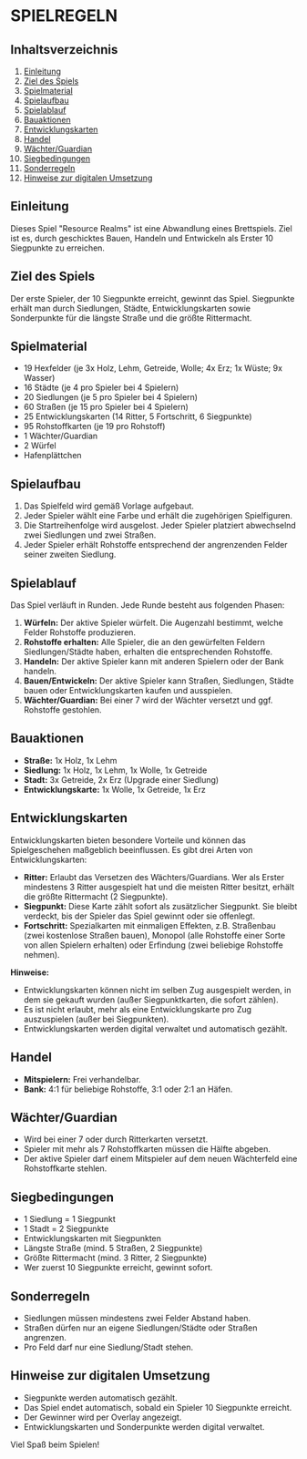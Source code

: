 # SPIELREGELN

## Inhaltsverzeichnis
1. [Einleitung](#einleitung)
2. [Ziel des Spiels](#ziel-des-spiels)
3. [Spielmaterial](#spielmaterial)
4. [Spielaufbau](#spielaufbau)
5. [Spielablauf](#spielablauf)
6. [Bauaktionen](#bauaktionen)
7. [Entwicklungskarten](#entwicklungskarten)
8. [Handel](#handel)
9. [Wächter/Guardian](#wächterguardian)
10. [Siegbedingungen](#siegbedingungen)
11. [Sonderregeln](#sonderregeln)
12. [Hinweise zur digitalen Umsetzung](#hinweise-zur-digitalen-umsetzung)

## Einleitung
Dieses Spiel "Resource Realms" ist eine Abwandlung eines Brettspiels. Ziel ist es, durch geschicktes Bauen, Handeln und Entwickeln als Erster 10 Siegpunkte zu erreichen.

## Ziel des Spiels
Der erste Spieler, der 10 Siegpunkte erreicht, gewinnt das Spiel. Siegpunkte erhält man durch Siedlungen, Städte, Entwicklungskarten sowie Sonderpunkte für die längste Straße und die größte Rittermacht.

## Spielmaterial
- 19 Hexfelder (je 3x Holz, Lehm, Getreide, Wolle; 4x Erz; 1x Wüste; 9x Wasser)
- 16 Städte (je 4 pro Spieler bei 4 Spielern)
- 20 Siedlungen (je 5 pro Spieler bei 4 Spielern)
- 60 Straßen (je 15 pro Spieler bei 4 Spielern)
- 25 Entwicklungskarten (14 Ritter, 5 Fortschritt, 6 Siegpunkte)
- 95 Rohstoffkarten (je 19 pro Rohstoff)
- 1 Wächter/Guardian
- 2 Würfel
- Hafenplättchen

## Spielaufbau
1. Das Spielfeld wird gemäß Vorlage aufgebaut.
2. Jeder Spieler wählt eine Farbe und erhält die zugehörigen Spielfiguren.
3. Die Startreihenfolge wird ausgelost. Jeder Spieler platziert abwechselnd zwei Siedlungen und zwei Straßen.
4. Jeder Spieler erhält Rohstoffe entsprechend der angrenzenden Felder seiner zweiten Siedlung.

## Spielablauf
Das Spiel verläuft in Runden. Jede Runde besteht aus folgenden Phasen:
1. **Würfeln:** Der aktive Spieler würfelt. Die Augenzahl bestimmt, welche Felder Rohstoffe produzieren.
2. **Rohstoffe erhalten:** Alle Spieler, die an den gewürfelten Feldern Siedlungen/Städte haben, erhalten die entsprechenden Rohstoffe.
3. **Handeln:** Der aktive Spieler kann mit anderen Spielern oder der Bank handeln.
4. **Bauen/Entwickeln:** Der aktive Spieler kann Straßen, Siedlungen, Städte bauen oder Entwicklungskarten kaufen und ausspielen.
5. **Wächter/Guardian:** Bei einer 7 wird der Wächter versetzt und ggf. Rohstoffe gestohlen.

## Bauaktionen
- **Straße:** 1x Holz, 1x Lehm
- **Siedlung:** 1x Holz, 1x Lehm, 1x Wolle, 1x Getreide
- **Stadt:** 3x Getreide, 2x Erz (Upgrade einer Siedlung)
- **Entwicklungskarte:** 1x Wolle, 1x Getreide, 1x Erz

## Entwicklungskarten
Entwicklungskarten bieten besondere Vorteile und können das Spielgeschehen maßgeblich beeinflussen. Es gibt drei Arten von Entwicklungskarten:

- **Ritter:** Erlaubt das Versetzen des Wächters/Guardians. Wer als Erster mindestens 3 Ritter ausgespielt hat und die meisten Ritter besitzt, erhält die größte Rittermacht (2 Siegpunkte).
- **Siegpunkt:** Diese Karte zählt sofort als zusätzlicher Siegpunkt. Sie bleibt verdeckt, bis der Spieler das Spiel gewinnt oder sie offenlegt.
- **Fortschritt:** Spezialkarten mit einmaligen Effekten, z.B. Straßenbau (zwei kostenlose Straßen bauen), Monopol (alle Rohstoffe einer Sorte von allen Spielern erhalten) oder Erfindung (zwei beliebige Rohstoffe nehmen).

**Hinweise:**
- Entwicklungskarten können nicht im selben Zug ausgespielt werden, in dem sie gekauft wurden (außer Siegpunktkarten, die sofort zählen).
- Es ist nicht erlaubt, mehr als eine Entwicklungskarte pro Zug auszuspielen (außer bei Siegpunkten).
- Entwicklungskarten werden digital verwaltet und automatisch gezählt.

## Handel
- **Mitspielern:** Frei verhandelbar.
- **Bank:** 4:1 für beliebige Rohstoffe, 3:1 oder 2:1 an Häfen.

## Wächter/Guardian
- Wird bei einer 7 oder durch Ritterkarten versetzt.
- Spieler mit mehr als 7 Rohstoffkarten müssen die Hälfte abgeben.
- Der aktive Spieler darf einem Mitspieler auf dem neuen Wächterfeld eine Rohstoffkarte stehlen.

## Siegbedingungen
- 1 Siedlung = 1 Siegpunkt
- 1 Stadt = 2 Siegpunkte
- Entwicklungskarten mit Siegpunkten
- Längste Straße (mind. 5 Straßen, 2 Siegpunkte)
- Größte Rittermacht (mind. 3 Ritter, 2 Siegpunkte)
- Wer zuerst 10 Siegpunkte erreicht, gewinnt sofort.

## Sonderregeln
- Siedlungen müssen mindestens zwei Felder Abstand haben.
- Straßen dürfen nur an eigene Siedlungen/Städte oder Straßen angrenzen.
- Pro Feld darf nur eine Siedlung/Stadt stehen.

## Hinweise zur digitalen Umsetzung
- Siegpunkte werden automatisch gezählt.
- Das Spiel endet automatisch, sobald ein Spieler 10 Siegpunkte erreicht.
- Der Gewinner wird per Overlay angezeigt.
- Entwicklungskarten und Sonderpunkte werden digital verwaltet.

Viel Spaß beim Spielen!
